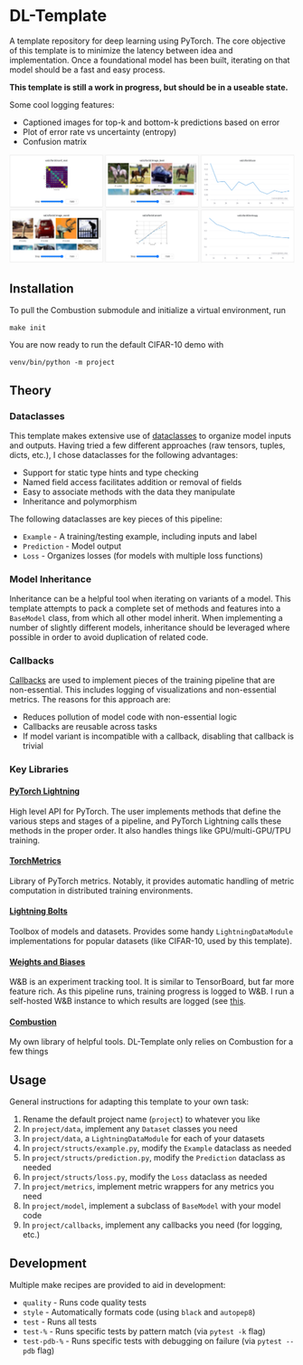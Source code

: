 # DL-Template

A template repository for deep learning using PyTorch. The core objective of this
template is to minimize the latency between idea and implementation. Once a foundational model
has been built, iterating on that model should be a fast and easy process. 

**This template is still a work in progress, but should be in a useable state.**

Some cool logging features:
  * Captioned images for top-k and bottom-k predictions based on error
  * Plot of error rate vs uncertainty (entropy)
  * Confusion matrix

![Sample Logs](wandb.png)


## Installation

To pull the Combustion submodule and initialize a virtual environment, run

```
make init
```

You are now ready to run the default CIFAR-10 demo with

```
venv/bin/python -m project
```

## Theory


### Dataclasses

This template makes extensive use of [dataclasses](https://docs.python.org/3/library/dataclasses.html)
to organize model inputs and outputs. Having tried a few different approaches (raw tensors, tuples, dicts, etc.),
I chose dataclasses for the following advantages:
  * Support for static type hints and type checking
  * Named field access facilitates addition or removal of fields
  * Easy to associate methods with the data they manipulate
  * Inheritance and polymorphism

The following dataclasses are key pieces of this pipeline:
  * `Example` - A training/testing example, including inputs and label
  * `Prediction` - Model output
  * `Loss` - Organizes losses (for models with multiple loss functions)

### Model Inheritance

Inheritance can be a helpful tool when iterating on variants of a model. This template attempts to pack a complete
set of methods and features into a `BaseModel` class, from which all other model inherit. When implementing a number
of slightly different models, inheritance should be leveraged where possible in order to avoid duplication of 
related code.

### Callbacks

[Callbacks](https://pytorch-lightning.readthedocs.io/en/stable/extensions/callbacks.html) are used to implement
pieces of the training pipeline that are non-essential. This includes logging of visualizations and non-essential
metrics. The reasons for this approach are:
  * Reduces pollution of model code with non-essential logic
  * Callbacks are reusable across tasks
  * If model variant is incompatible with a callback, disabling that callback is trivial

### Key Libraries

#### [PyTorch Lightning](https://github.com/PytorchLightning/pytorch-lightning)
High level API for PyTorch. The user implements methods that define the various steps and stages of a pipeline, and
PyTorch Lightning calls these methods in the proper order. It also handles things like GPU/multi-GPU/TPU training.

#### [TorchMetrics](https://github.com/PytorchLightning/metrics)
Library of PyTorch metrics. Notably, it provides automatic handling of metric computation in distributed training 
environments.

#### [Lightning Bolts](https://github.com/PyTorchLightning/lightning-bolts)
Toolbox of models and datasets. Provides some handy `LightningDataModule` implementations for popular datasets
(like CIFAR-10, used by this template).

#### [Weights and Biases](https://wandb.ai/site)
W&B is an experiment tracking tool. It is similar to TensorBoard, but far more feature rich. 
As this pipeline runs, training progress is logged to W&B. I run a self-hosted W&B instance to which results 
are logged (see [this](https://docs.wandb.ai/guides/self-hosted/local).

#### [Combustion](https://github.com/TidalPaladin/combustion)
My own library of helpful tools. DL-Template only relies on Combustion for a few things


## Usage

General instructions for adapting this template to your own task:
  1. Rename the default project name (`project`) to whatever you like
  2. In `project/data`, implement any `Dataset` classes you need
  3. In `project/data`, a `LightningDataModule` for each of your datasets
  4. In `project/structs/example.py`, modify the `Example` dataclass as needed
  5. In `project/structs/prediction.py`, modify the `Prediction` dataclass as needed
  6. In `project/structs/loss.py`, modify the `Loss` dataclass as needed
  7. In `project/metrics`, implement metric wrappers for any metrics you need
  8. In `project/model`, implement a subclass of `BaseModel` with your model code
  9. In `project/callbacks`, implement any callbacks you need (for logging, etc.)


## Development

Multiple make recipes are provided to aid in development:
* `quality` - Runs code quality tests
* `style` - Automatically formats code (using `black` and `autopep8`)
* `test` - Runs all tests
* `test-%` - Runs specific tests by pattern match (via `pytest -k` flag)
* `test-pdb-%` - Runs specific tests with debugging on failure (via `pytest --pdb` flag)
